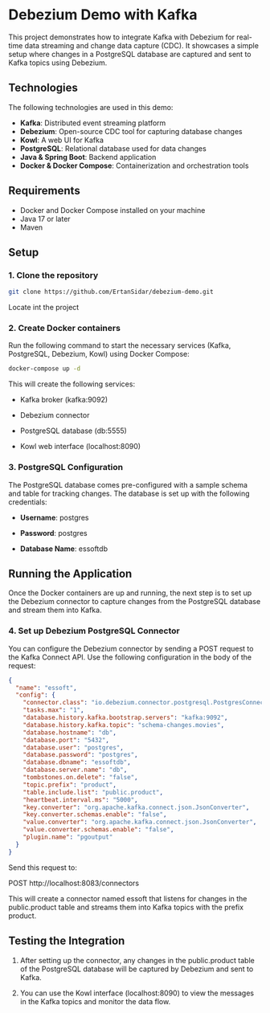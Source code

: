 # Debezium Demo with Kafka

This project demonstrates how to integrate Kafka with Debezium for real-time data streaming and change data capture (CDC). It showcases a simple setup where changes in a PostgreSQL database are captured and sent to Kafka topics using Debezium.

## Technologies
The following technologies are used in this demo:
- **Kafka**: Distributed event streaming platform
- **Debezium**: Open-source CDC tool for capturing database changes
- **Kowl**: A web UI for Kafka
- **PostgreSQL**: Relational database used for data changes
- **Java & Spring Boot**: Backend application
- **Docker & Docker Compose**: Containerization and orchestration tools

## Requirements
- Docker and Docker Compose installed on your machine
- Java 17 or later
- Maven

## Setup

### 1. Clone the repository
```bash
git clone https://github.com/ErtanSidar/debezium-demo.git
```
Locate int the project


### 2\. Create Docker containers

Run the following command to start the necessary services (Kafka, PostgreSQL, Debezium, Kowl) using Docker Compose:
```bash
docker-compose up -d
```

This will create the following services:

*   Kafka broker (kafka:9092)
    
*   Debezium connector
    
*   PostgreSQL database (db:5555)
    
*   Kowl web interface (localhost:8090)
    

### 3\. PostgreSQL Configuration

The PostgreSQL database comes pre-configured with a sample schema and table for tracking changes. The database is set up with the following credentials:

*   **Username**: postgres
    
*   **Password**: postgres
    
*   **Database Name**: essoftdb
    

Running the Application
-----------------------

Once the Docker containers are up and running, the next step is to set up the Debezium connector to capture changes from the PostgreSQL database and stream them into Kafka.

### 4\. Set up Debezium PostgreSQL Connector

You can configure the Debezium connector by sending a POST request to the Kafka Connect API. Use the following configuration in the body of the request:

```json
{
  "name": "essoft",
  "config": {
    "connector.class": "io.debezium.connector.postgresql.PostgresConnector",
    "tasks.max": "1",
    "database.history.kafka.bootstrap.servers": "kafka:9092",
    "database.history.kafka.topic": "schema-changes.movies",
    "database.hostname": "db",
    "database.port": "5432",
    "database.user": "postgres",
    "database.password": "postgres",
    "database.dbname": "essoftdb",
    "database.server.name": "db",
    "tombstones.on.delete": "false",
    "topic.prefix": "product",
    "table.include.list": "public.product",
    "heartbeat.interval.ms": "5000",
    "key.converter": "org.apache.kafka.connect.json.JsonConverter",
    "key.converter.schemas.enable": "false",
    "value.converter": "org.apache.kafka.connect.json.JsonConverter",
    "value.converter.schemas.enable": "false",
    "plugin.name": "pgoutput"
  }
}

```


Send this request to:

POST http://localhost:8083/connectors

This will create a connector named essoft that listens for changes in the public.product table and streams them into Kafka topics with the prefix product.

Testing the Integration
-----------------------

1.  After setting up the connector, any changes in the public.product table of the PostgreSQL database will be captured by Debezium and sent to Kafka.
    
2.  You can use the Kowl interface (localhost:8090) to view the messages in the Kafka topics and monitor the data flow.
